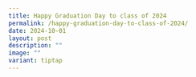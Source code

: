 ```yaml
---
title: Happy Graduation Day to class of 2024
permalink: /happy-graduation-day-to-class-of-2024/
date: 2024-10-01
layout: post
description: ""
image: ""
variant: tiptap
---
```


